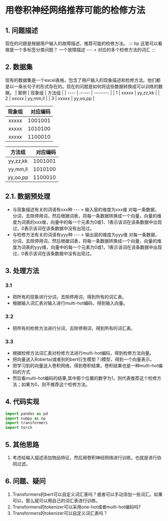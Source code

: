 # 用卷积神经网络推荐可能的检修方法
## 1. 问题描述
现在的问题是根据用户输入的故障描述，推荐可能的检修方法。
::: tip
这里可以看做是一个多标签分类问题？
一个故障描述 --- >  对应的多个检修方法的词汇
:::
## 2. 数据集
现有的数据集是一个excel表格，包含了用户输入的现象描述和检修方法。他们都是以一条长句子的形式存在的。现在的问题是如何将这些数据转换成可以训练的数据。
| 案例 | 现象组 |   方法组 |
| ---- | :----: | -------: |
| 1    | xxxxx  | yy,zz,kk |
| 2    | xxxxx  | yy,mm,ll |
| 3    | xxxxx  | yy,oo,pp |

| 现象组 | 对应编码 |
| :----: | -------: |
| xxxxx  |  1001001 |
| xxxxx  |  1010100 |
| xxxxx  |  1100010 |

|  方法组  | 对应编码 |
| :------: | -------: |
| yy,zz,kk |  1001001 |
| yy,mm,ll |  1010100 |
| yy,oo,pp |  1100010 |
## 2.1. 数据预处理
- 与现象描述有关的词语有xxx种 --- > 输入层的维度为xxx维
对每一条数据，分词，去除停用词，然后根据词表，将每一条数据转换成一个向量，向量的维度为词表的xxx维，向量中的每一个元素为0或1，1表示该词在该条数据中出现过，0表示该词在该条数据中没有出现过。
- 与检修方法有关的词语有yyy种 --- > 输出层的维度为yyy维
对每一条数据，分词，去除停用词，然后根据词表，将每一条数据转换成一个向量，向量的维度为词表的yyy维，向量中的每一个元素为0或1，1表示该词在该条数据中出现过，0表示该词在该条数据中没有出现过。
## 3. 处理方法
### 3.1
- 把所有的现象进行分词，去除停用词，得到所有的词汇表。
- 根据输入词汇表对输入进行multi-hot编码，得到输入向量。
### 3.2
- 把所有的检修方法进行分词，去除停用词，得到所有的词汇表。
### 3.3
- 根据检修方法词汇表对检修方法进行multi-hot编码，得到检修方法向量。
- 把向量送入Roberta(或者别的bert衍生模型？)模型，得到一个向量表示。
- 把学习到的向量送入卷积网络，得到卷积结果。卷积结果也是一种multi-hot编码的方式
- 然后看multi-hot编码的结果,其中那个位置的数字为1，则代表推荐这个检修方法；如果为0，则不推荐这个检修方法。
## 4. 代码实现
```python
import pandas as pd
import numpy as np
import transformers
import torch
```
## 5. 其他思路
1. 考虑给输入描述添加物品特征，然后用卷积神经网络进行训练。也就是进行协同过滤。
## 6. 问题、疑问
1. Transformers的bert可以自定义词汇表吗？或者可以手动添加一些词汇。如果可以，那么就可以用自己的词汇表进行训练。
2. Transformers的tokenizer可以采用one-hot或者multi-hot编码吗?
3. Transformers的tokenizer可以自定义词汇表吗？

